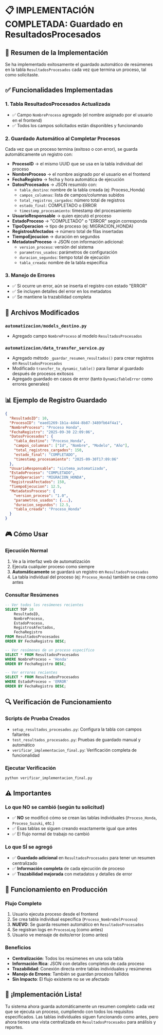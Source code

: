 # 📋 IMPLEMENTACIÓN COMPLETADA: Guardado en ResultadosProcesados

## 🎯 Resumen de la Implementación

Se ha implementado exitosamente el guardado automático de resúmenes en la tabla `ResultadosProcesados` cada vez que termina un proceso, tal como solicitaste.

## ✅ Funcionalidades Implementadas

### 1. **Tabla ResultadosProcesados Actualizada**
- ✅ Campo `NombreProceso` agregado (el nombre asignado por el usuario en el frontend)
- ✅ Todos los campos solicitados están disponibles y funcionando

### 2. **Guardado Automático al Completar Procesos**
Cada vez que un proceso termina (exitoso o con error), se guarda automáticamente un registro con:

- **ProcesoID** → el mismo UUID que se usa en la tabla individual del proceso
- **NombreProceso** → el nombre asignado por el usuario en el frontend
- **FechaRegistro** → fecha y hora automática de ejecución
- **DatosProcesados** → JSON resumido con:
  - `tabla_destino`: nombre de la tabla creada (ej: Proceso_Honda)
  - `campos_columnas`: lista de campos/columnas subidos
  - `total_registros_cargados`: número total de registros
  - `estado_final`: COMPLETADO o ERROR
  - `timestamp_procesamiento`: timestamp del procesamiento
- **UsuarioResponsable** → quien ejecutó el proceso
- **EstadoProceso** → "COMPLETADO" o "ERROR" según corresponda
- **TipoOperacion** → tipo de proceso (ej: MIGRACION_HONDA)
- **RegistrosAfectados** → número total de filas insertadas
- **TiempoEjecucion** → duración en segundos
- **MetadatosProceso** → JSON con información adicional:
  - `version_proceso`: versión del sistema
  - `parametros_usados`: parámetros de configuración
  - `duracion_segundos`: tiempo total de ejecución
  - `tabla_creada`: nombre de la tabla específica

### 3. **Manejo de Errores**
- ✅ Si ocurre un error, aún se inserta el registro con estado "ERROR"
- ✅ Se incluyen detalles del error en los metadatos
- ✅ Se mantiene la trazabilidad completa

## 🔧 Archivos Modificados

### `automatizacion/models_destino.py`
- Agregado campo `NombreProceso` al modelo `ResultadosProcesados`

### `automatizacion/data_transfer_service.py`
- Agregado método `_guardar_resumen_resultados()` para crear registros en `ResultadosProcesados`
- Modificado `transfer_to_dynamic_table()` para llamar al guardado después de procesos exitosos
- Agregado guardado en casos de error (tanto `DynamicTableError` como errores generales)

## 📊 Ejemplo de Registro Guardado

```json
{
  "ResultadoID": 10,
  "ProcesoID": "eaed1269-1b1a-4d44-8b87-3489fb64f4a1",
  "NombreProceso": "Proceso Honda",
  "FechaRegistro": "2025-09-30 22:09:06",
  "DatosProcesados": {
    "tabla_destino": "Proceso_Honda",
    "campos_columnas": ["Id", "Nombre", "Modelo", "Año"],
    "total_registros_cargados": 150,
    "estado_final": "COMPLETADO",
    "timestamp_procesamiento": "2025-09-30T17:09:06"
  },
  "UsuarioResponsable": "sistema_automatizado",
  "EstadoProceso": "COMPLETADO",
  "TipoOperacion": "MIGRACION_HONDA",
  "RegistrosAfectados": 150,
  "TiempoEjecucion": 12.5,
  "MetadatosProceso": {
    "version_proceso": "1.0",
    "parametros_usados": {...},
    "duracion_segundos": 12.5,
    "tabla_creada": "Proceso_Honda"
  }
}
```

## 🎮 Cómo Usar

### Ejecución Normal
1. Ve a la interfaz web de automatización
2. Ejecuta cualquier proceso como siempre
3. **Automáticamente** se guardará un registro en `ResultadosProcesados`
4. La tabla individual del proceso (ej: `Proceso_Honda`) también se crea como antes

### Consultar Resúmenes
```sql
-- Ver todos los resúmenes recientes
SELECT TOP 10 
    ResultadoID,
    NombreProceso,
    EstadoProceso,
    RegistrosAfectados,
    FechaRegistro
FROM ResultadosProcesados 
ORDER BY FechaRegistro DESC;

-- Ver resúmenes de un proceso específico
SELECT * FROM ResultadosProcesados 
WHERE NombreProceso = 'Honda'
ORDER BY FechaRegistro DESC;

-- Ver errores recientes
SELECT * FROM ResultadosProcesados 
WHERE EstadoProceso = 'ERROR'
ORDER BY FechaRegistro DESC;
```

## 🔍 Verificación de Funcionamiento

### Scripts de Prueba Creados
- `setup_resultados_procesados.py`: Configura la tabla con campos faltantes
- `test_resultados_procesados.py`: Pruebas de guardado manual y automático
- `verificar_implementacion_final.py`: Verificación completa de funcionalidad

### Ejecutar Verificación
```bash
python verificar_implementacion_final.py
```

## ⚠️ Importantes

### Lo que NO se cambió (según tu solicitud)
- ✅ **NO** se modificó cómo se crean las tablas individuales (`Proceso_Honda`, `Proceso_Suzuki`, etc.)
- ✅ Esas tablas se siguen creando exactamente igual que antes
- ✅ El flujo normal de trabajo no cambió

### Lo que SÍ se agregó
- ✅ **Guardado adicional** en `ResultadosProcesados` para tener un resumen centralizado
- ✅ **Información completa** de cada ejecución de proceso
- ✅ **Trazabilidad mejorada** con metadatos y detalles de error

## 🚀 Funcionamiento en Producción

### Flujo Completo
1. Usuario ejecuta proceso desde el frontend
2. Se crea tabla individual específica (`Proceso_NombreDelProceso`)
3. **NUEVO**: Se guarda resumen automático en `ResultadosProcesados`
4. Se registran logs en `ProcesoLog` (como antes)
5. Usuario ve mensaje de éxito/error (como antes)

### Beneficios
- **Centralización**: Todos los resúmenes en una sola tabla
- **Información Rica**: JSON con detalles completos de cada proceso
- **Trazabilidad**: Conexión directa entre tablas individuales y resúmenes
- **Manejo de Errores**: También se guardan procesos fallidos
- **Sin Impacto**: El flujo existente no se ve afectado

## 🎉 ¡Implementación Lista!

Tu sistema ahora guarda automáticamente un resumen completo cada vez que se ejecuta un proceso, cumpliendo con todos los requisitos especificados. Las tablas individuales siguen funcionando como antes, pero ahora tienes una vista centralizada en `ResultadosProcesados` para análisis y reportes.